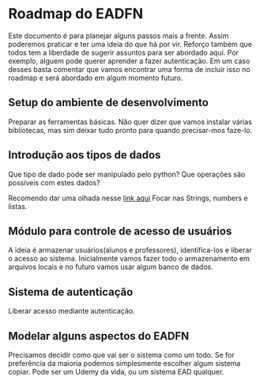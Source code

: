# Roadmap do EADFN

Este documento é para planejar alguns passos mais a frente. Assim poderemos praticar e ter uma ideia do que há por vir.
Reforço também que todos tem a liberdade de sugerir assuntos para ser abordado aqui.
Por exemplo, alguem pode querer aprender a fazer autenticação. Em um caso desses basta comentar que vamos encontrar uma forma de incluir isso no roadmap e será abordado em algum momento futuro.

## Setup do ambiente de desenvolvimento

Preparar as ferramentas básicas. Não quer dizer que vamos instalar várias bibliotecas, mas sim deixar tudo pronto para quando precisar-mos faze-lo.

## Introdução aos tipos de dados

Que tipo de dado pode ser manipulado pelo python?
Que operações são possíveis com estes dados?

Recomendo dar uma olhada nesse [link aqui](https://www.w3schools.com/python/)
Focar nas Strings, numbers e listas.

## Módulo para controle de acesso de usuários

A ideia é armazenar usuários(alunos e professores), identifica-los e liberar o acesso ao sistema. Inicialmente vamos fazer todo o armazenamento em arquivos locais e no futuro vamos usar algum banco de dados.

## Sistema de autenticação

Liberar acesso mediante autenticação.

## Modelar alguns aspectos do EADFN

Precisamos decidir como que vai ser o sistema como um todo. Se for preferência da maioria podemos simplesmente escolher algum sistema copiar. Pode ser um Udemy da vida, ou um sistema EAD qualquer.
